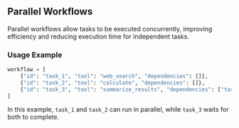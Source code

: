 ## Parallel Workflows

Parallel workflows allow tasks to be executed concurrently, improving efficiency and reducing execution time for independent tasks.

### Usage Example

```python
workflow = [
    {"id": "task_1", "tool": "web_search", "dependencies": []},
    {"id": "task_2", "tool": "calculate", "dependencies": []},
    {"id": "task_3", "tool": "summarize_results", "dependencies": ["task_1", "task_2"]},
]
```

In this example, `task_1` and `task_2` can run in parallel, while `task_3` waits for both to complete. 